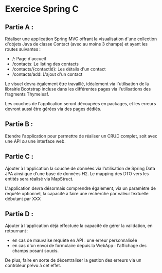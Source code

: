 # Exercice Spring C

## Partie A :

Réaliser une application Spring MVC offrant la visualisation d'une collection d'objets Java de classe Contact (avec au moins 3 champs) et ayant les routes suivantes :
- /: Page d'accueil
- /contacts: Le listing des contacts
- /contacts/{contactId}: Les détails d'un contact
- /contacts/add: L'ajout d'un contact

Le visuel devra également être travaillé, idéalement via l'utilisation de la librairie Bootstrap incluse dans les différentes pages via l'utilisations des fragments Thymeleaf.

Les couches de l'application seront découpées en packages, et les erreurs devront aussi être gérées via des pages dédiés.

## Partie B :

Etendre l'application pour permettre de réaliser un CRUD complet, soit avec une API *ou* une interface web.

## Partie C :

Ajouter à l'application la couche de données via l'utilisation de Spring Data JPA ainsi que d'une base de données H2. Le mapping des DTO vers les entités sera réalisé via 
MapStruct. 

L'application devra désormais comprendre également, via un paramètre de requête optionnel, la capacité à faire une recherche par valeur textuelle débutant par XXX

## Partie D :

Ajouter à l'application déjà effectuée la capacité de gérer la validation, en retournant :
- en cas de mauvaise requête en API : une erreur personnalisée
- en cas d'un envoi de formulaire depuis la WebApp : l'affichage des champs posant soucis.

De plus, faire en sorte de décentraliser la gestion des erreurs via un contrôleur prévu à cet effet.